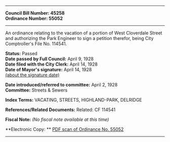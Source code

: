* * * * *  
  
**Council Bill Number: [](#h0)[](#h2)45258**   
**Ordinance Number: 55052**  
  
* * * * *  
  
An ordinance relating to the vacation of a portion of West Cloverdale Street and authorizing the Park Engineer to sign a petition therefor, being City Comptroller's File No. 114541.  
  
**Status:** Passed   
**Date passed by Full Council:** April 9, 1928   
**Date filed with the City Clerk:** April 14, 1928   
**Date of Mayor's signature:** April 14, 1928   
[(about the signature date)](/~public/approvaldate.htm)   
  
  
**Date introduced/referred to committee:** April 2, 1928   
**Committee:** Streets & Sewers   
  
**Index Terms:** VACATING, STREETS, HIGHLAND-PARK, DELRIDGE  
  
**References/Related Documents:** Related: CF 114541  
  
**Fiscal Note:** *(No fiscal note available at this time)*  
  
**Electronic Copy: ** [PDF scan of Ordinance No. 55052](/~archives/Ordinances/Ord_55052.pdf)  
  
* * * * *  
